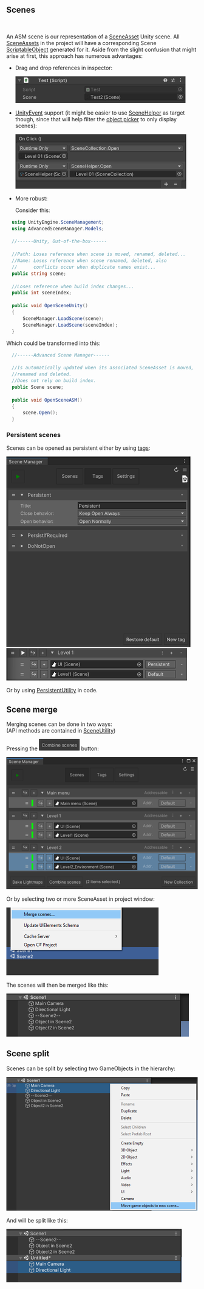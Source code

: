 ## Scenes

<br/>

An ASM scene is our representation of a [SceneAsset](https://docs.unity3d.com/ScriptReference/SceneAsset.html) Unity scene. All [SceneAssets](https://docs.unity3d.com/ScriptReference/SceneAsset.html) in the project will have a corresponding Scene [ScriptableObject](https://docs.unity3d.com/Manual/class-ScriptableObject.html) generated for it. Aside from the slight confusion that might arise at first, this approach has numerous advantages:

* Drag and drop references in inspector:

  ![](../image/Scene-reference.png "Unity event")

* [UnityEvent](https://docs.unity3d.com/ScriptReference/Events.UnityEvent.html) support (it might be easier to use [SceneHelper](SceneHelper.md) as target though, since that will help filter the [object picker](https://docs.unity3d.com/ScriptReference/EditorGUI.ObjectField.html) to only display scenes):

  ![](../image/Unity-event.png "Unity event")

* More robust:

  Consider this:

```csharp
  using UnityEngine.SceneManagement;
  using AdvancedSceneManager.Models;

  //------Unity, Out-of-the-box------

  //Path: Loses reference when scene is moved, renamed, deleted...
  //Name: Loses reference when scene renamed, deleted, also
  //      conflicts occur when duplicate names exist...
  public string scene;

  //Loses reference when build index changes...
  public int sceneIndex;

  public void OpenSceneUnity()
  {
      SceneManager.LoadScene(scene);
      SceneManager.LoadScene(sceneIndex);
  }
```
Which could be transformed into this:
```csharp
  //------Advanced Scene Manager------

  //Is automatically updated when its associated SceneAsset is moved,
  //renamed and deleted.
  //Does not rely on build index.
  public Scene scene;

  public void OpenSceneASM()
  {
      scene.Open();
  }

```

### Persistent scenes
Scenes can be opened as persistent either by using [tags](SceneManagerWindow.md#tags):

![](../image/tags.png)
![](../image/collection.png)

Or by using [PersistentUtility](../api/AdvancedSceneManager.Utility.PersistentUtility.html) in code.

## Scene merge

Merging scenes can be done in two ways:<br/>
(API methods are contained in [SceneUtility](../api/AdvancedSceneManager.Utility.SceneUtility.html))

Pressing the ![](../image/combine-scenes.png) button:

![](../image/selection.png)

Or by selecting two or more SceneAsset in project window:

![](../image/merge-scenes-menu.png)

The scenes will then be merged like this:

![](../image/combine-scenes-result.png)


## Scene split
Scenes can be split by selecting two GameObjects in the hierarchy:

![](../image/scene-split-menu.png)

And will be split like this:

![](../image/split-scene-result.png)
